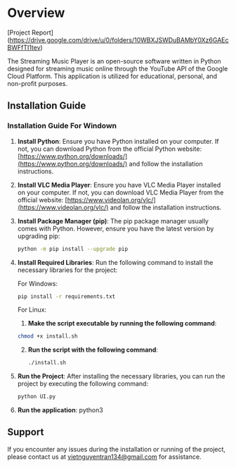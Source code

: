 # Overview
[Project Report] (https://drive.google.com/drive/u/0/folders/10WBXJSWDuBAMbY0Xz6GAEcBWFfTI1tev)


The Streaming Music Player is an open-source software written in Python designed for streaming music online through the YouTube API of the Google Cloud Platform. 
This application is utilized for educational, personal, and non-profit purposes.

## Installation Guide
### Installation Guide For Windown
1. **Install Python**: Ensure you have Python installed on your computer. If not, you can download Python from the official Python website: [https://www.python.org/downloads/](https://www.python.org/downloads/) and follow the installation instructions.

2. **Install VLC Media Player**: Ensure you have VLC Media Player installed on your computer. If not, you can download VLC Media Player from the official website: [https://www.videolan.org/vlc/](https://www.videolan.org/vlc/) and follow the installation instructions.

3. **Install Package Manager (pip)**: The pip package manager usually comes with Python. However, ensure you have the latest version by upgrading pip:
    ```bash
    python -m pip install --upgrade pip
    ```

4. **Install Required Libraries**: Run the following command to install the necessary libraries for the project:

    For Windows:
    ```bash
    pip install -r requirements.txt
    ```
    
    For Linux:
   1. **Make the script executable by running the following command**: 
   ```bash
   chmod +x install.sh
   ```
   2. **Run the script with the following command**: 
       ```bash
      ./install.sh
      ```

5. **Run the Project**: After installing the necessary libraries, you can run the project by executing the following command:
    ```bash
    python UI.py
    ```

3. **Run the application**: python3 
## Support

If you encounter any issues during the installation or running of the project, please contact us at vietnguyentran134@gmail.com for assistance.
